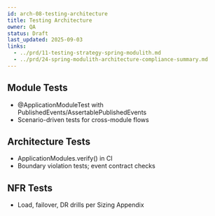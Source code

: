 ```yaml
---
id: arch-08-testing-architecture
title: Testing Architecture
owner: QA
status: Draft
last_updated: 2025-09-03
links:
  - ../prd/11-testing-strategy-spring-modulith.md
  - ../prd/24-spring-modulith-architecture-compliance-summary.md
---
```


## Module Tests
- @ApplicationModuleTest with PublishedEvents/AssertablePublishedEvents
- Scenario-driven tests for cross-module flows

## Architecture Tests
- ApplicationModules.verify() in CI
- Boundary violation tests; event contract checks

## NFR Tests
- Load, failover, DR drills per Sizing Appendix

